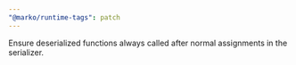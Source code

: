 ```yaml
---
"@marko/runtime-tags": patch
---
```


Ensure deserialized functions always called after normal assignments in the serializer.
